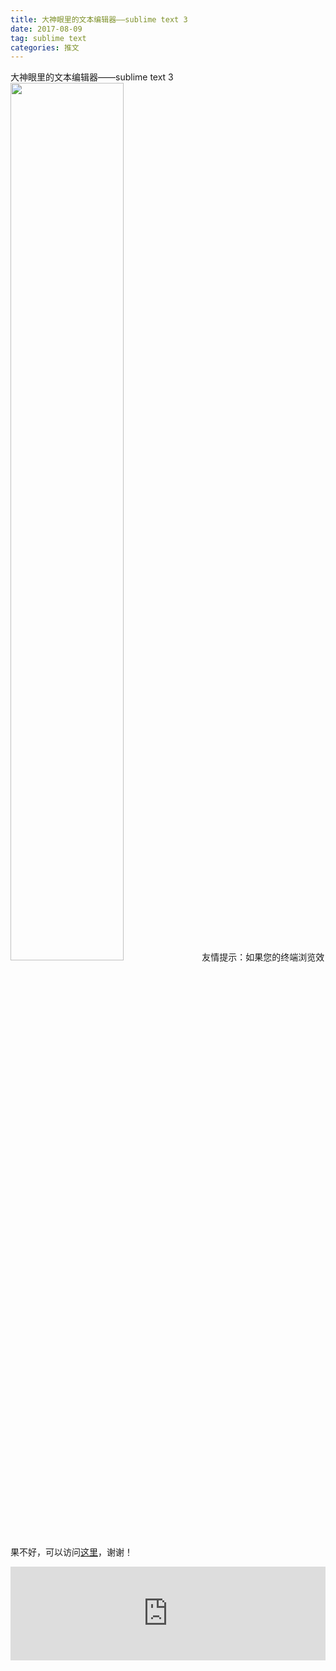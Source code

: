 ```yaml
---
title: 大神眼里的文本编辑器——sublime text 3
date: 2017-08-09
tag: sublime text
categories: 推文
---
```

大神眼里的文本编辑器——sublime text 3
<img src="http://mmbiz.qpic.cn/mmbiz_jpg/ACviaWTBFxhbsIwuASEic4mPaHnZylRmDVCCWn0nDOCDQe4hx0xbQkKCIgaU7s6yq8CAQSUHnHicvMrwFV6UhlbHg/0?wx_fmt.jpeg" style="width: 60%; height: auto;"/><!--more-->
友情提示：如果您的终端浏览效果不好，可以访问[这里](https://stata-club.github.io/stata_article/2017-08-09.html)，谢谢！
<iframe src="https://stata-club.github.io/stata_article/2017-08-09.html" id="iframepage" frameborder="0" scrolling="no" marginheight="0" marginwidth="0" width="100%" onLoad="iFrameHeight()"></iframe>
<script type="text/javascript" language="javascript">
function iFrameHeight() {
var ifm= document.getElementById("iframepage");
var subWeb = document.frames ? document.frames["iframepage"].document : ifm.contentDocument;   
if(ifm != null && subWeb != null) {
 ifm.height = subWeb.body.scrollHeight;
} 
} 
</script> 